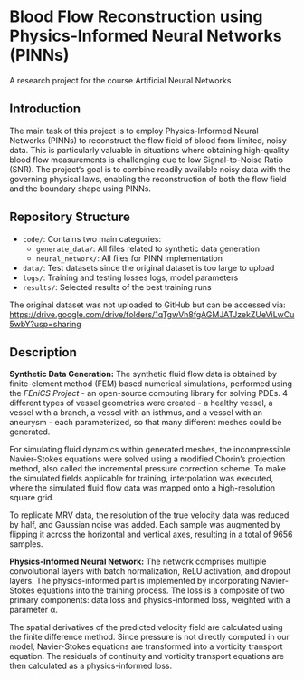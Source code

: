 # Blood Flow Reconstruction using Physics-Informed Neural Networks (PINNs)
A research project for the course Artificial Neural Networks


## Introduction
  The main task of this project is to employ Physics-Informed Neural Networks (PINNs) to reconstruct
the flow field of blood from limited, noisy data. This is particularly valuable in situations where
obtaining high-quality blood flow measurements is challenging due to low Signal-to-Noise Ratio (SNR).
The project‘s goal is to combine readily available noisy data with the governing physical laws, enabling
the reconstruction of both the flow field and the boundary shape using PINNs.

## Repository Structure

* `code/`: Contains two main categories:
  * `generate_data/`: All files related to synthetic data generation
  * `neural_network/`: All files for PINN implementation
* `data/`: Test datasets since the original dataset is too large to upload
* `logs/`: Training and testing losses logs, model parameters
* `results/`: Selected results of the best training runs 

The original dataset was not uploaded to GitHub but can be accessed via:
https://drive.google.com/drive/folders/1qTgwVh8fgAGMJATJzekZUeViLwCu5wbY?usp=sharing


## Description

**Synthetic Data Generation:** The synthetic fluid flow data is obtained by finite-element method (FEM) based
numerical simulations, performed using the _FEniCS Project_ - an open-source computing library for solving PDEs.
4 different types of vessel geometries were created - a healthy vessel, a vessel with a branch, a vessel with an
isthmus, and a vessel with an aneurysm - each parameterized, so that many different meshes could be generated. 

For simulating fluid dynamics within generated meshes, the incompressible Navier-Stokes equations were solved using 
a modified Chorin’s projection method, also called the incremental pressure correction scheme. To make the simulated fields
applicable for training, interpolation was executed, where the simulated fluid flow data was mapped onto a high-resolution square grid.

To replicate MRV data, the resolution of the true velocity data was reduced by half, and Gaussian noise was added. 
Each sample was augmented by flipping it across the horizontal and vertical axes, resulting in a total of 9656 samples.

**Physics-Informed Neural Network:** The network comprises multiple convolutional layers with batch normalization, ReLU activation, 
and dropout layers. The physics-informed part is implemented by incorporating Navier-Stokes equations into the training process.
The loss is a composite of two primary components: data loss and physics-informed loss, weighted with a parameter α.

The spatial derivatives of the predicted velocity field are calculated using the finite difference method. Since pressure is
not directly computed in our model, Navier-Stokes equations are transformed into a vorticity transport equation. The residuals of
continuity and vorticity transport equations are then calculated as a physics-informed loss.
